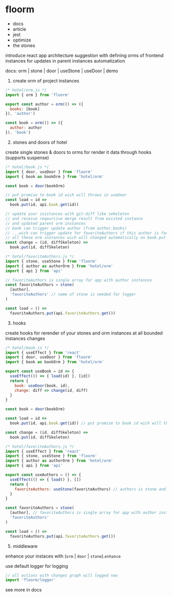 # floorm

* docs
* article
* jest
* optimize
* the stones

introduce react app architecture suggestion with defining orms of frontend instances for updates in parent instances automatization

docs: orm | stone | door | useStone | useDoor | demo

1. create orm of project instances

```js
/* hotel/orm.js */
import { orm } from 'floorm'

export const author = orm(() => ({
  books: [book]
}), 'author')

const book = orm(() => ({
  author: author
}), 'book')
```

2. stones and doors of hotel

create single stones & doors to orms for render it data through hooks (supports suspense)

```js
/* hotel/book.js */
import { door, useDoor } from 'floorm'
import { book as bookOrm } from 'hotel/orm'

const book = door(bookOrm)

// put promise to book id wich will throws in useDoor
const load = id =>
  book.put(id, api.book.get(id))

// update your inistances with git-diff like sekeleton
// and receive reqourcive merge result from existed instance
// and updated parent orm instances
// book can trigger update author (from author.books)
// ...wich can trigger update for favoriteAuthors if this author is favorite
// all these orm instances wich will changed automatically on book.put
const change = (id, diffSkeleton) =>
  book.put(id, diffSkeleton)

/* hotel/favoriteAuthors.js */
import { stone, useStone } from 'floorm'
import { author as authorOrm } from 'hotel/orm'
import { api } from 'api'

// favoriteAuthors is single array for app with author instances
const favoriteAuthors = stone(
  [author],
  'favoriteAuthors' // name of stone is needed for logger
)

const load = () =>
  favoriteAuthors.put(api.favoriteAuthors.get())
```

3. hooks

create hooks for rerender of your stones and orm instances at all bounded instances changes

```js
/* hotel/book.js */
import { useEffect } from 'react'
import { door, useDoor } from 'floorm'
import { book as bookOrm } from 'hotel/orm'

export const useBook = id => {
  useEffect(() => { load(id) }, [id])
  return {
    book: useDoor(book, id),
    change: diff => change(id, diff)
  }
}

const book = door(bookOrm)

const load = id =>
  book.put(id, api.book.get(id)) // put promise to book id wich will throws in useDoor(book, id)

const change = (id, diffSkeleton) =>
  book.put(id, diffSkeleton)

/* hotel/favoriteAuthors.js */
import { useEffect } from 'react'
import { stone, useStone } from 'floorm'
import { author as authorOrm } from 'hotel/orm'
import { api } from 'api'

export const useAuthors = () => {
  useEffect(() => { load() }, [])
  return {
    favoriteAuthors: useStone(favoriteAuthors) // authors is stone and have no id
  }
}

const favoriteAuthors = stone(
  [author], // favoriteAuthors is single array for app with author instances
  'favoriteAuthors'
)

const load = () =>
  favoriteAuthors.put(api.favoriteAuthors.get())
```

5. middleware

enhance your instaces with (`orm` | `door` | `stone`).`enhance`

use default logger for logging

```js
// all actions with changes graph will logged now
import 'floorm/logger'
```

see more in docs
